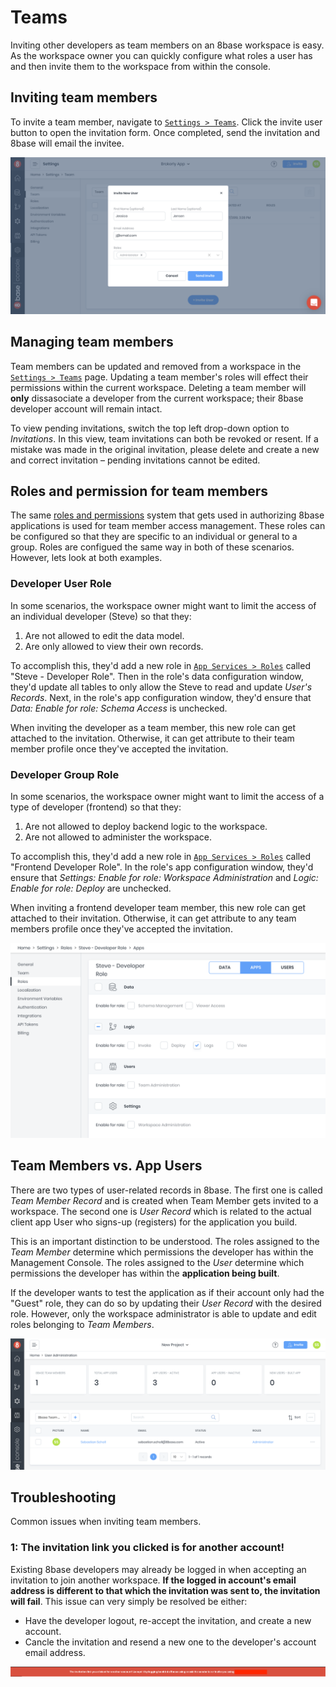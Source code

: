 # Teams
Inviting other developers as team members on an 8base workspace is easy. As the workspace owner you can quickly configure what roles a user has and then invite them to the workspace from within the console. 

## Inviting team members
To invite a team member, navigate to [`Settings > Teams`](https://app.8base.com/users/team-members). Click the invite user button to open the invitation form. Once completed, send the invitation and 8base will email the invitee.

![Invite a team member to 8base](../images/invite-new-team-member.png)

## Managing team members
Team members can be updated and removed from a workspace in the [`Settings > Teams`](https://app.8base.com/users/team-members) page. Updating a team member's roles will effect their permissions within the current workspace. Deleting a team member will **only** dissasociate a developer from the current workspace; their 8base developer account will remain intact.

To view pending invitations, switch the top left drop-down option to *Invitations*. In this view, team invitations can both be revoked or resent. If a mistake was made in the original invitation, please delete and create a new and correct invitation – pending invitations cannot be edited.

## Roles and permission for team members
The same [roles and permissions](/docs/8base-console/roles-and-permissions) system that gets used in authorizing 8base applications is used for team member access management. These roles can be configured so that they are specific to an individual or general to a group. Roles are configued the same way in both of these scenarios. However, lets look at both examples.

### Developer User Role
In some scenarios, the workspace owner might want to limit the access of an individual developer (Steve) so that they:

1. Are not allowed to edit the data model.
2. Are only allowed to view their own records.

To accomplish this, they'd add a new role in [`App Services > Roles`](https://app.8base.com/app-services/roles) called "Steve - Developer Role". Then in the role's data configuration window, they'd update all tables to only allow the Steve to read and update *User's Records*. Next, in the role's app configuration window, they'd ensure that *Data: Enable for role: Schema Access* is unchecked.

When inviting the developer as a team member, this new role can get attached to the invitation. Otherwise, it can get attribute to their team member profile once they've accepted the invitation.

### Developer Group Role
In some scenarios, the workspace owner might want to limit the access of a type of developer (frontend) so that they:

1. Are not allowed to deploy backend logic to the workspace.
2. Are not allowed to administer the workspace.

To accomplish this, they'd add a new role in [`App Services > Roles`](https://app.8base.com/app-services/roles) called "Frontend Developer Role". In the role's app configuration window, they'd ensure that *Settings: Enable for role: Workspace Administration* and *Logic: Enable for role: Deploy* are unchecked.

When inviting a frontend developer team member, this new role can get attached to their invitation. Otherwise, it can get attribute to any team members profile once they've accepted the invitation.

![Configuring a team member role in 8base](../images/team-developer-role.png)

## Team Members vs. App Users
There are two types of user-related records in 8base. The first one is called _Team Member Record_ and is created when Team Member gets invited to a workspace. The second one is _User Record_ which is related to the actual client app User who signs-up (registers) for the application you build.

This is an important distinction to be understood. The roles assigned to the *Team Member* determine which permissions the developer has within the Management Console. The roles assigned to the *User* determine which permissions the developer has within the **application being built**.

If the developer wants to test the application as if their account only had the "Guest" role, they can do so by updating their *User Record* with the desired role. However, only the workspace administrator is able to update and edit roles belonging to *Team Members*.

![Team members vs. app users](../images/team-users-members.png)

## Troubleshooting
Common issues when inviting team members.

### 1: The invitation link you clicked is for another account!

Existing 8base developers may already be logged in when accepting an invitation to join another workspace. **If the logged in account's email address is different to that which the invitation was sent to, the invitation will fail**. This issue can very simply be resolved be either:

* Have the developer logout, re-accept the invitation, and create a new account.
* Cancle the invitation and resend a new one to the developer's account email address.

![Team member invite sent to another account error](../images/invitation-sent-to-other-accout.png)